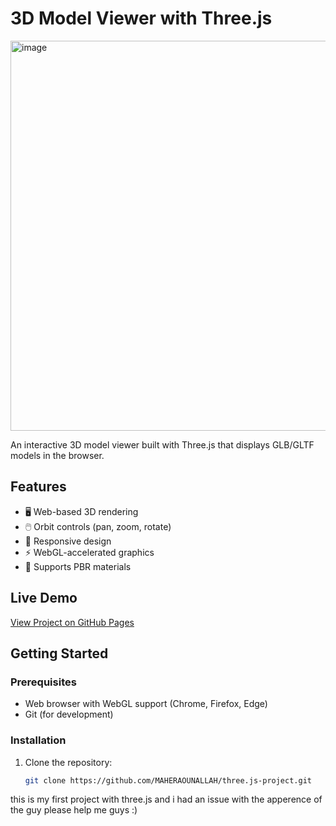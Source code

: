 # 3D Model Viewer with Three.js


<img width="674" height="624" alt="image" src="https://github.com/user-attachments/assets/5803cffa-4bc5-4b92-8cca-701802aaa0e1" />

An interactive 3D model viewer built with Three.js that displays GLB/GLTF models in the browser.

## Features
- 🖥️ Web-based 3D rendering
- 🖱️ Orbit controls (pan, zoom, rotate)
- 📱 Responsive design
- ⚡ WebGL-accelerated graphics
- 🎨 Supports PBR materials

## Live Demo
[View Project on GitHub Pages](https://MAHERAOUNALLAH.github.io/three.js-project/)

## Getting Started

### Prerequisites
- Web browser with WebGL support (Chrome, Firefox, Edge)
- Git (for development)

### Installation
1. Clone the repository:
   ```bash
   git clone https://github.com/MAHERAOUNALLAH/three.js-project.git


this is my first project with three.js and i had an issue with the apperence of the guy 
please help me guys :)
